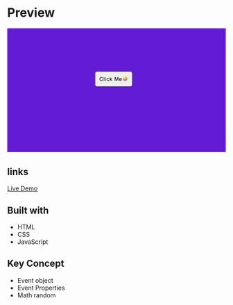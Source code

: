 # Preview

![alt](img/Screen%20Shot%202021-09-24%20at%203.18.17%20PM.png)

## links

[Live Demo](https://bgcolour.netlify.app/)

## Built with

- HTML
- CSS
- JavaScript

## Key Concept

- Event object
- Event Properties
- Math random
